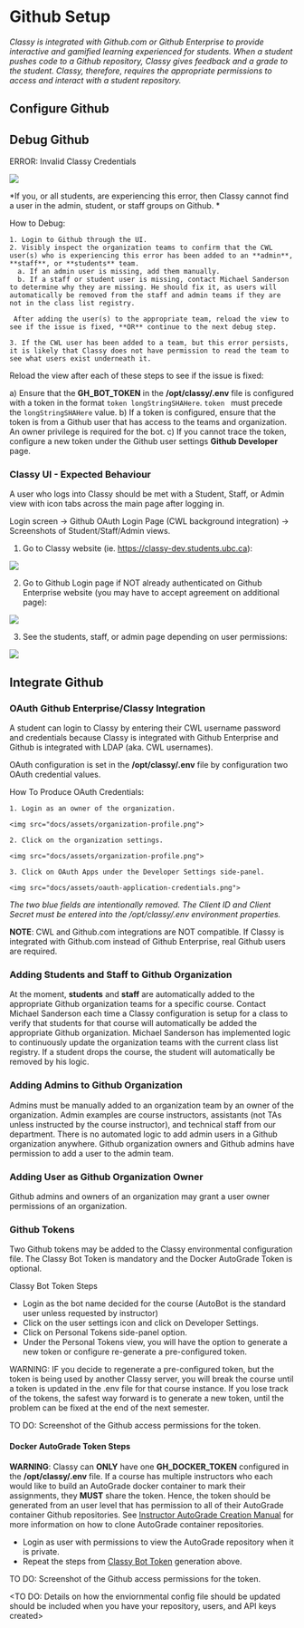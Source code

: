 # Github Setup

*Classy is integrated with Github.com or Github Enterprise to provide interactive and gamified learning experienced for students. When a student pushes code to a Github repository, Classy gives feedback and a grade to the student. Classy, therefore, requires the appropriate permissions to access and interact with a student repository.*

## Configure Github

## Debug Github

ERROR: Invalid Classy Credentials

<img src="docs/assets/invalid-classy-credentials.png">

*If you, or all students, are experiencing this error, then Classy cannot find a user in the admin, student, or staff groups on Github. *

How to Debug:

    1. Login to Github through the UI.
    2. Visibly inspect the organization teams to confirm that the CWL user(s) who is experiencing this error has been added to an **admin**, **staff**, or **students** team.
      a. If an admin user is missing, add them manually.
      b. If a staff or student user is missing, contact Michael Sanderson to determine why they are missing. He should fix it, as users will automatically be removed from the staff and admin teams if they are not in the class list registry. 

     After adding the user(s) to the appropriate team, reload the view to see if the issue is fixed, **OR** continue to the next debug step.

    3. If the CWL user has been added to a team, but this error persists, it is likely that Classy does not have permission to read the team to see what users exist underneath it.

Reload the view after each of these steps to see if the issue is fixed:

a) Ensure that the **GH_BOT_TOKEN** in the **/opt/classy/.env** file is configured with a token in the format `token longStringSHAHere`. `token ` must precede the `longStringSHAHere` value.
b) If a token is configured, ensure that the token is from a Github user that has access to the teams and organization. An owner privilege is required for the bot.
c) If you cannot trace the token, configure a new token under the Github user settings **Github Developer** page.

### Classy UI - Expected Behaviour

A user who logs into Classy should be met with a Student, Staff, or Admin view with icon tabs across the main page after logging in.

Login screen → Github OAuth Login Page (CWL background integration) → Screenshots of Student/Staff/Admin views.

  1. Go to Classy website (ie. https://classy-dev.students.ubc.ca):
  <img src="../assets/classy-management-portal.png">

  2. Go to Github Login page if NOT already authenticated on Github Enterprise website (you may have to accept agreement on additional page):
  <img src="../assets/enterprise-login-page.png">

  3. See the students, staff, or admin page depending on user permissions:
  <img src="../assets/classy-logged-in.png">

## Integrate Github

### OAuth Github Enterprise/Classy Integration

A student can login to Classy by entering their CWL username password and credentials because Classy is integrated with Github Enterprise and Github is integrated with LDAP (aka. CWL usernames).

OAuth configuration is set in the **/opt/classy/.env** file by configuration two OAuth credential values.

How To Produce OAuth Credentials:

    1. Login as an owner of the organization.

    <img src="docs/assets/organization-profile.png">

    2. Click on the organization settings.

    <img src="docs/assets/organization-profile.png">

    3. Click on OAuth Apps under the Developer Settings side-panel.

    <img src="docs/assets/oauth-application-credentials.png">

*The two blue fields are intentionally removed. The Client ID and Client Secret must be entered into the /opt/classy/.env environment properties.*

**NOTE**: CWL and Github.com integrations are NOT compatible. If Classy is integrated with Github.com instead of Github Enterprise, real Github users are required.

### Adding Students and Staff to Github Organization

At the moment, **students** and **staff** are automatically added to the appropriate Github organization teams for a specific course. Contact Michael Sanderson each time a Classy configuration is setup for a class to verify that students for that course will automatically be added the appropriate Github organization. Michael Sanderson has implemented logic to continuously update the organization teams with the current class list registry. If a student drops the course, the student will automatically be removed by his logic.

### Adding Admins to Github Organization

Admins must be manually added to an organization team by an owner of the organization. Admin examples are course instructors, assistants (not TAs unless instructed by the course instructor), and technical staff from our department. There is no automated logic to add admin users in a Github organization anywhere. Github organization owners and Github admins have permission to add a user to the admin team.

### Adding User as Github Organization Owner

Github admins and owners of an organization may grant a user owner permissions of an organization.


### Github Tokens

Two Github tokens may be added to the Classy environmental configuration file. The Classy Bot Token is mandatory and the Docker AutoGrade Token is optional.

Classy Bot Token Steps

- Login as the bot name decided for the course (AutoBot is the standard user unless requested by instructor)
- Click on the user settings icon and click on Developer Settings.
- Click on Personal Tokens side-panel option.
- Under the Personal Tokens view, you will have the option to generate a new token or configure re-generate a pre-configured token.

WARNING: IF you decide to regenerate a pre-configured token, but the token is being used by another Classy server, you will break the course until a token is updated in the .env file for that course instance. If you lose track of the tokens, the safest way forward is to generate a new token, until the problem can be fixed at the end of the next semester.

TO DO: Screenshot of the Github access permissions for the token.

#### Docker AutoGrade Token Steps

**WARNING**: Classy can **ONLY** have one **GH_DOCKER_TOKEN** configured in the **/opt/classy/.env** file. If a course has multiple instructors who each would like to build an AutoGrade docker container to mark their assignments, they **MUST** share the token. Hence, the token should be generated from an user level that has permission to all of their AutoGrade container Github repositories. See [Instructor AutoGrade Creation Manual](/docs/instructor/autograde.md#overview) for more information on how to clone AutoGrade container repositories.

- Login as user with permissions to view the AutoGrade repository when it is private.
- Repeat the steps from [Classy Bot Token](#classy-bot-token-steps) generation above.

TO DO: Screenshot of the Github access permissions for the token.

<TO DO: Details on how the enviornmental config file should be updated should be included when you have your repository, users, and API keys created>
